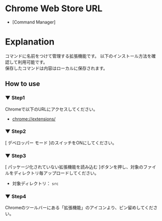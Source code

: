# Chrome Web Store URL
* [Command Manager]

# Explanation
コマンドに名前をつけて管理する拡張機能です。
以下のインストール方法を確認して利用可能です。  
保存したコマンドは内容はローカルに保存されます。  

## How to use

### ▼ Step1
Chromeで以下のURLにアクセスしてください。
* [chrome://extensions/](chrome://extensions/)

### ▼ Step2
[ デベロッパー モード ]のスイッチをONにしてください。

### ▼ Step3
[ パッケージ化されていない拡張機能を読み込む ]ボタンを押し、対象のファイルをディレクトリ毎アップロードしてください。
* 対象ディレクトリ： `src`

### ▼ Step4
Chromeのツールバーにある「拡張機能」のアイコンより、ピン留めしてください。
